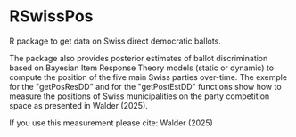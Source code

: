 # RSwissPos
R package to get data on Swiss direct democratic ballots. 

The package also provides posterior estimates of ballot discrimination based on Bayesian Item Response Theory models (static or dynamic) to compute the position of the five main Swiss parties over-time. The exemple for the "getPosResDD" and for the "getPostEstDD" functions show how to measure the positions of Swiss municipalities on the party competition space as presented in Walder (2025).

If you use this measurement please cite: Walder (2025)
